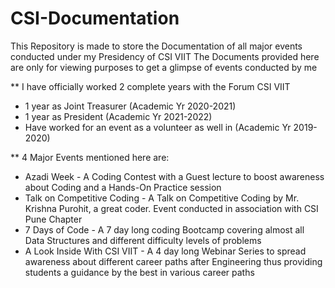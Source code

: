 # CSI-Documentation

This Repository is made to store the Documentation of all major events conducted under my Presidency of CSI VIIT
The Documents provided here are only for viewing purposes to get a glimpse of events conducted by me


** I have officially worked 2 complete years with the Forum CSI VIIT
* 1 year as Joint Treasurer (Academic Yr 2020-2021)
* 1 year as President (Academic Yr 2021-2022)
* Have worked for an event as a volunteer as well in (Academic Yr 2019-2020)


** 4 Major Events mentioned here are:
* Azadi Week - A Coding Contest with a Guest lecture to boost awareness about Coding and a Hands-On Practice session
* Talk on Competitive Coding - A Talk on Competitive Coding by Mr. Krishna Purohit, a great coder. Event conducted in association with CSI Pune Chapter
* 7 Days of Code - A 7 day long coding Bootcamp covering almost all Data Structures and different difficulty levels of problems
* A Look Inside With CSI VIIT - A 4 day long Webinar Series to spread awareness about different career paths after Engineering thus providing students a guidance by the best in various career paths
